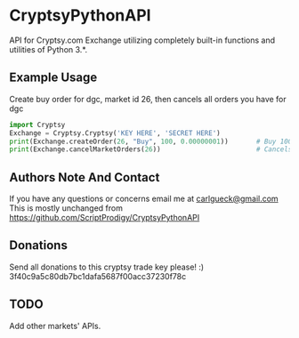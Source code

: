 CryptsyPythonAPI
================

API for Cryptsy.com Exchange utilizing completely built-in functions and utilities of Python 3.\*.

Example Usage
-------------
Create buy order for dgc, market id 26, then cancels all orders you have for dgc
```python
import Cryptsy
Exchange = Cryptsy.Cryptsy('KEY HERE', 'SECRET HERE')
print(Exchange.createOrder(26, "Buy", 100, 0.00000001))       # Buy 100 dgc at .00000001 each
print(Exchange.cancelMarketOrders(26))                        # Cancels all orders in market 26, dgc
```



Authors Note And Contact
-------------
If you have any questions or concerns email me at carlgueck@gmail.com
This is mostly unchanged from https://github.com/ScriptProdigy/CryptsyPythonAPI

Donations 
-------------
Send all donations to this cryptsy trade key please! :)
3f40c9a5c80db7bc1dafa5687f00acc37230f78c

TODO
---
Add other markets' APIs.
